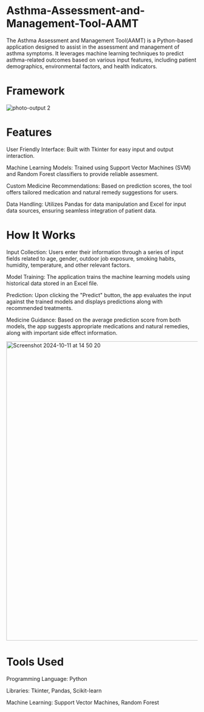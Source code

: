 # Asthma-Assessment-and-Management-Tool-AAMT
The Asthma Assessment and Management Tool(AAMT) is a Python-based application designed to assist in the assessment and management of asthma symptoms. It leverages machine learning techniques to predict asthma-related outcomes based on various input features, including patient demographics, environmental factors, and health indicators.

# Framework

![photo-output 2](https://github.com/user-attachments/assets/b2cc9985-0b44-40df-8ced-912789b9c99d)


# Features

User Friendly Interface: Built with Tkinter for easy input and output interaction.

Machine Learning Models: Trained using Support Vector Machines (SVM) and Random Forest classifiers to provide reliable assesment.

Custom Medicine Recommendations: Based on prediction scores, the tool offers tailored medication and natural remedy suggestions for users.

Data Handling: Utilizes Pandas for data manipulation and Excel for input data sources, ensuring seamless integration of patient data.

# How It Works

Input Collection: Users enter their information through a series of input fields related to age, gender, outdoor job exposure, smoking habits, humidity, temperature, and other relevant factors.

Model Training: The application trains the machine learning models using historical data stored in an Excel file.

Prediction: Upon clicking the "Predict" button, the app evaluates the input against the trained models and displays predictions along with recommended treatments.

Medicine Guidance: Based on the average prediction score from both models, the app suggests appropriate medications and natural remedies, along with important side effect information.

<img width="786" alt="Screenshot 2024-10-11 at 14 50 20" src="https://github.com/user-attachments/assets/1b89e85e-76d4-4c93-acc9-d60c02969572">


# Tools Used

Programming Language: Python

Libraries: Tkinter, Pandas, Scikit-learn

Machine Learning: Support Vector Machines, Random Forest
